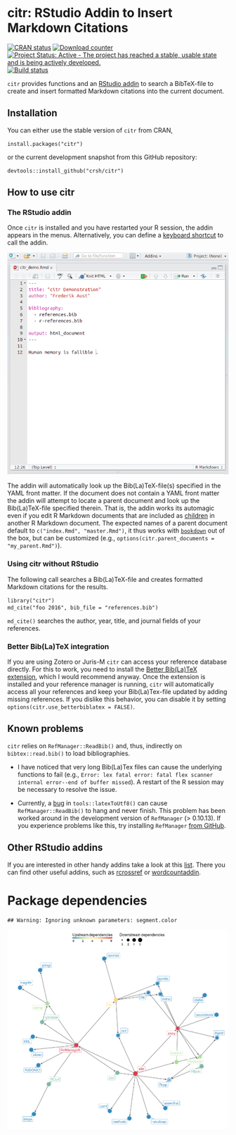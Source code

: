citr: RStudio Addin to Insert Markdown Citations
================

[![CRAN status](http://www.r-pkg.org/badges/version/citr)](https://cran.r-project.org/package=citr) [![Download counter](http://cranlogs.r-pkg.org/badges/citr)](https://cran.r-project.org/package=citr) [![Project Status: Active - The project has reached a stable, usable state and is being actively developed.](http://www.repostatus.org/badges/latest/active.svg)](http://www.repostatus.org/#active) [![Build status](https://api.travis-ci.org/crsh/citr.svg?branch=master)](https://travis-ci.org/crsh/citr)

`citr` provides functions and an [RStudio addin](https://rstudio.github.io/rstudioaddins/) to search a BibTeX-file to create and insert formatted Markdown citations into the current document.

Installation
------------

You can either use the stable version of `citr` from CRAN,

``` {r}
install.packages("citr")
```

or the current development snapshot from this GitHub repository:

``` {r}
devtools::install_github("crsh/citr")
```

How to use citr
---------------

### The RStudio addin

Once `citr` is installed and you have restarted your R session, the addin appears in the menus. Alternatively, you can define a [keyboard shortcut](https://rstudio.github.io/rstudioaddins/#keyboard-shorcuts) to call the addin.

![](tools/images/addin_demo.gif)

The addin will automatically look up the Bib(La)TeX-file(s) specified in the YAML front matter. If the document does not contain a YAML front matter the addin will attempt to locate a parent document and look up the Bib(La)TeX-file specified therein. That is, the addin works its automagic even if you edit R Markdown documents that are included as [children](http://yihui.name/knitr/demo/child/) in another R Markdown document. The expected names of a parent document default to `c("index.Rmd", "master.Rmd")`, it thus works with [`bookdown`](https://bookdown.org/) out of the box, but can be customized (e.g., `options(citr.parent_documents = "my_parent.Rmd")`).

### Using citr without RStudio

The following call searches a Bib(La)TeX-file and creates formatted Markdown citations for the results.

``` {r}
library("citr")
md_cite("foo 2016", bib_file = "references.bib")
```

`md_cite()` searches the author, year, title, and journal fields of your references.

### Better Bib(La)TeX integration

If you are using Zotero or Juris-M `citr` can access your reference database directly. For this to work, you need to install the [Better Bib(La)TeX extension](https://github.com/retorquere/zotero-better-bibtex/wiki), which I would recommend anyway. Once the extension is installed and your reference manager is running, `citr` will automatically access all your references and keep your Bib(La)Tex-file updated by adding missing references. If you dislike this behavior, you can disable it by setting `options(citr.use_betterbiblatex = FALSE)`.

Known problems
--------------

`citr` relies on `RefManager::ReadBib()` and, thus, indirectly on `bibtex::read.bib()` to load bibliographies.

-   I have noticed that very long Bib(La)Tex files can cause the underlying functions to fail (e.g., `Error: lex fatal error: fatal flex scanner internal error--end of buffer missed`). A restart of the R session may be necessary to resolve the issue.

-   Currently, a [bug](https://github.com/mwmclean/RefManageR/issues/16) in `tools::latexToUtf8()` can cause `RefManager::ReadBib()` to hang and never finish. This problem has been worked around in the development version of `RefManager` (&gt; 0.10.13). If you experience problems like this, try installing `RefManager` [from GitHub](https://github.com/mwmclean/RefManageR).

Other RStudio addins
--------------------

If you are interested in other handy addins take a look at this [list](https://github.com/daattali/addinslist#readme). There you can find other useful addins, such as [rcrossref](https://github.com/ropensci/rcrossref) or [wordcountaddin](https://github.com/benmarwick/wordcountaddin).

Package dependencies
====================

    ## Warning: Ignoring unknown parameters: segment.color

![](tools/images/dependency_plot-1.png)
